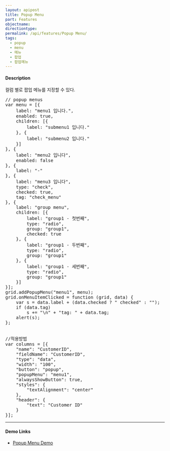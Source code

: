 ```yaml
---
layout: apipost
title: Popup Menu
part: Features
objectname: 
directiontype: 
permalink: /api/features/Popup Menu/
tags:
  - popup
  - menu
  - 메뉴
  - 팝업
  - 팝업메뉴
---
```


#### Description

컬럼 별로 팝업 메뉴를 지정할 수 있다.

<pre class="prettyprint">
// popup menus
var menu = [{
    label: "menu1 입니다.",
    enabled: true,
    children: [{
        label: "submenu1 입니다."
    }, {
        label: "submenu2 입니다."
    }]
}, {
    label: "menu2 입니다",
    enabled: false
}, {
    label: "-"
}, {
    label: "menu3 입니다",
    type: "check",
    checked: true,
    tag: "check_menu"
}, {
    label: "group menu",
    children: [{
        label: "group1 - 첫번째",
        type: "radio",
        group: "group1",
        checked: true
    }, {
        label: "group1 - 두번째",
        type: "radio",
        group: "group1"
    }, {
        label: "group1 - 세번째",
        type: "radio",
        group: "group1"
    }]
}];
grid.addPopupMenu("menu1", menu);
grid.onMenuItemClicked = function (grid, data) {
    var s = data.label + (data.checked ? " checked" : "");
    if (data.tag)
        s += "\n" + "tag: " + data.tag;
    alert(s);
};
 

//적용방법
var columns = [{
    "name": "CustomerID",
    "fieldName": "CustomerID",
    "type": "data",
    "width": "100",
    "button": "popup",
    "popupMenu": "menu1",
    "alwaysShowButton": true,
    "styles": {
        "textAlignment": "center"
    },
    "header": {
        "text": "Customer ID"
    }
}];
</pre>

---

#### Demo Links

* [Popup Menu Demo](http://demo.realgrid.com/CellComponent/PopupMenu/) 

